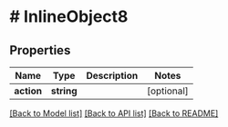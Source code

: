 # # InlineObject8

## Properties

Name | Type | Description | Notes
------------ | ------------- | ------------- | -------------
**action** | **string** |  | [optional]

[[Back to Model list]](../../README.md#models) [[Back to API list]](../../README.md#endpoints) [[Back to README]](../../README.md)
